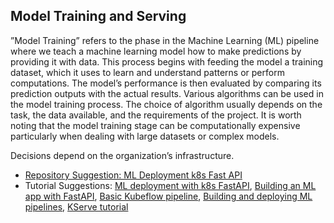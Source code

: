 ## Model Training and Serving
”Model Training” refers to the phase in the Machine Learning (ML) pipeline where we teach a machine learning model how to make predictions by providing it with data. This process begins with feeding the model a training dataset, which it uses to learn and understand patterns or perform computations. The model’s performance is then evaluated by comparing its prediction outputs with the actual results. Various algorithms can be used in the model training process. The choice of algorithm usually depends on the task, the data available, and the requirements of the project. It is worth noting that the model training stage can be computationally expensive particularly when dealing with large datasets or complex models.

Decisions depend on the organization’s infrastructure.

- [Repository Suggestion: ML Deployment k8s Fast API](https://github.com/sayakpaul/ml-deployment-k8s-fastapi/tree/main)
- Tutorial Suggestions: [ML deployment with k8s FastAPI](https://dev.to/bravinsimiyu/beginner-guide-on-how-to-build-a-machine-learning-app-with-fastapi-part-ii-deploying-the-fastapi-application-to-kubernetes-4j6g), [Building an ML app with FastAPI](https://dev.to/bravinsimiyu/beginner-guide-on-how-to-build-a-machine-learning-app-with-fastapi-part-ii-deploying-the-fastapi-application-to-kubernetes-4j6g), [Basic Kubeflow pipeline](https://towardsdatascience.com/tutorial-basic-kubeflow-pipeline-from-scratch-5f0350dc1905), [Building and deploying ML pipelines](https://www.datacamp.com/tutorial/kubeflow-tutorial-building-and-deploying-machine-learning-pipelines?utm_source=google&utm_medium=paid_search&utm_campaignid=19589720818&utm_adgroupid=157156373991&utm_device=c&utm_keyword=&utm_matchtype=&utm_network=g&utm_adpostion=&utm_creative=683184494153&utm_targetid=dsa-2218886984380&utm_loc_interest_ms=&utm_loc_physical_ms=9064564&utm_content=&utm_campaign=230119_1-sea~dsa~tofu_2-b2c_3-eu_4-prc_5-na_6-na_7-le_8-pdsh-go_9-na_10-na_11-na-dec23&gad_source=1), [KServe tutorial](https://towardsdatascience.com/kserve-highly-scalable-machine-learning-deployment-with-kubernetes-aa7af0b71202)
